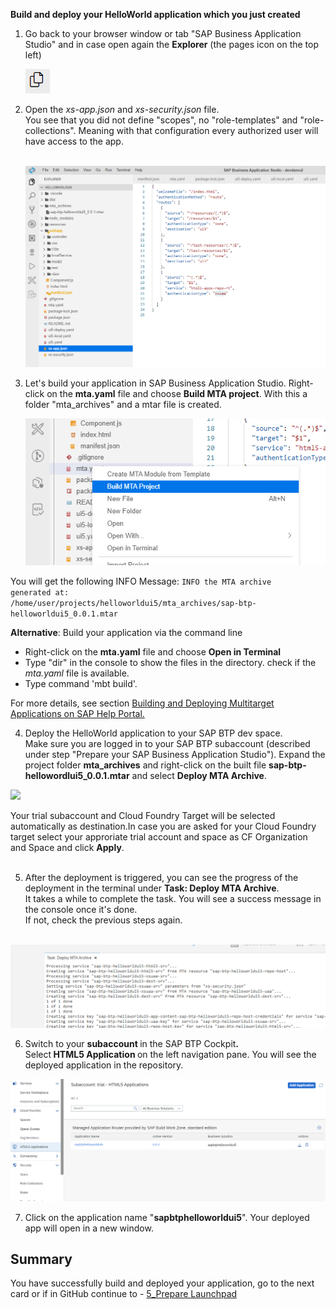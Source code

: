 **Build and deploy your HelloWorld application which you just created**
1. Go back to your browser window or tab "SAP Business Application Studio" and in case open again the **Explorer** (the pages icon on the top left)&nbsp;
  
     ![](../images/Explorer.png)
  
2. Open the <em>xs-app.json</em> and <em>xs-security.json</em> file.<br />You see that you did not define "scopes", no "role-templates" and "role-collections". Meaning with that configuration every authorized user will have access to the app. 
<br /> <br />  
  
     ![](https://github.com/SAP-samples/teched2023-XP162/blob/main/Exercises/Images/xs_app.png)
 
3. Let's build your application in SAP Business Application Studio. 
Right-click on the <strong>mta.yaml</strong> file and choose <strong>Build MTA project</strong>. With this a folder "mta_archives" and a mtar file is created.

     ![](https://github.com/SAP-samples/teched2023-XP162/blob/main/Exercises/Images/Build_MTA.png)

You will get the following INFO Message:
<code>INFO the MTA archive generated at: /home/user/projects/helloworldui5/mta_archives/sap-btp-helloworldui5_0.0.1.mtar</code>
  
**Alternative**: Build your application via the command line
- Right-click on the <strong>mta.yaml</strong> file and choose <strong>Open in Terminal</strong>
- Type "dir" in the console to show the files in the directory. check if the <em>mta.yaml</em> file is available.
- Type command 'mbt build'.

For more details, see section <a href="https://help.sap.com/docs/SAP%20Business%20Application%20Studio/9d1db9835307451daa8c930fbd9ab264/97ef204c568c4496917139cee61224a6.html" target="true" rel="noopener">Building and Deploying Multitarget Applications on SAP Help Portal.</a>

4. Deploy the HelloWorld application to your SAP BTP dev space. <br />Make sure you are logged in to your SAP BTP subaccount (described under step "Prepare your SAP Business Application Studio").
Expand the project folder <strong>mta_archives</strong> and right-click on the built file&nbsp;<strong>sap-btp-hellowordlui5_0.0.1.mtar</strong>&nbsp;and select&nbsp;<strong>Deploy MTA Archive</strong>.
  
![](../images/Deploy_mta.png")  

Your trial subaccount and Cloud Foundry Target will be selected automatically as destination.In case you are asked for your Cloud Foundry target select your approriate trial account and space as CF Organization and Space and click **Apply**.<br /><br />

5. After the deployment is triggered, you can see the progress of the deployment in the terminal under <strong>Task: Deploy MTA Archive</strong>. <br />It takes a while to complete the task. You will see a success message in the console once it's done. <br />If not, check the previous steps again.<br /><br />
  
![](https://github.com/SAP-samples/teched2023-XP162/blob/main/Exercises/Images/Terminal.png)
  
6. Switch to your <strong>subaccount </strong>in the SAP BTP Cockpit<strong>. <br /></strong>Select<strong> HTML5 Application </strong>on the left navigation pane. You will see the deployed application in the repository.

![](https://github.com/SAP-samples/teched2023-XP162/blob/main/Exercises/Images/appincockpit.png)
  
7. Click on the application name "<strong>sapbtphelloworldui5</strong>". Your deployed app will open in a new window.

 <!-- ![](../images/App_new.png)  -->


## Summary

You have successfully build and deployed your application, go to the next card or if in GitHub continue to - [5_Prepare Launchpad](https://github.com/SAP-samples/teched2023-XP162/blob/main/Exercises/3_Develop/5_Prepare%20Launchpad.md)
